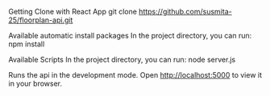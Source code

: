 Getting Clone with React App
git clone https://github.com/susmita-25/floorplan-api.git

Available automatic install packages
In the project directory, you can run:
npm install

Available Scripts
In the project directory, you can run:
node server.js

Runs the api in the development mode.
Open [http://localhost:5000](http://localhost:5000/api/floorplan) to view it in your browser.



